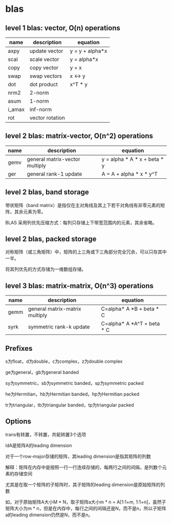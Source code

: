 # blas

## level 1 blas: vector, O(n) operations

| name | description | equation |
| ---- | ----------- | -------- |
| axpy | update vector | y = y + alpha*x |
| scal | scale vector  | y = alpha*x     |
| copy | copy vector   | y = x           |
| swap | swap vectors  | x <-> y         |
| dot  | dot product   | x^T * y         |
| nrm2 | 2-norm        |                 |
| asum | 1-norm        |                 |
| i_amax | inf-norm    |                 |
| rot  | vector rotation |               |

## level 2 blas: matrix-vector, O(n^2) operations

| name | description | equation |
| ---- | ----------- | -------- |
| gemv | general matrix-vector multiply | y = alpha * A * x + beta * y |
| ger  | general rank-1 update          | A = A + alpha * x * y^T      |

## level 2 blas, band storage

带状矩阵（band matrix）是指仅在主对角线及其上下若干对角线有非零元素的矩阵，其余元素为零。

BLAS 采用列优先压缩方式：每列只存储上下带宽范围内的元素，其余省略。

## level 2 blas, packed storage

对称矩阵（或三角矩阵）中，矩阵的上三角或下三角部分完全冗余，可以只存其中一半。

将其列优先的方式存储为一维数组存储。

## level 3 blas: matrix-matrix, O(n^3) operations

| name | description | equation |
| ---- | ----------- | -------- |
| gemm | general matrix-matrix multiply | C=alpha* A *B   + beta * C |
| syrk | symmetric rank-k update        | C=alpha* A *A^T + beta * C |

## Prefixes

s为float，d为double，c为complex，z为double complex

ge为general，gb为general banded

sy为symmetric，sb为symmetric banded，sp为symmetric packed

he为Hermitian，hb为Hermitian banded，hp为Hermitian packed

tr为triangular，tb为triangular banded，tp为triangular packed

## Options

trans有转置，不转置，共轭转置3个选项

ldA是矩阵A的leading dimension

对于一个row-major存储的矩阵，其leading dimension是指其矩阵的列数

解释：矩阵在内存中是按照一行一行连续存储的，每两行之间的间隔，是列数个元素的存储空间

尤其是在取一个矩阵的子矩阵时，其子矩阵的leading dimension是原始矩阵的列数

如，对于原始矩阵A大小M * N，取子矩阵a大小m * n = A[1:1+m, 1:1+n]，虽然子矩阵大小为m * n，但是在内存中，每行之间的间隔还是N，而不是n，所以子矩阵a的leading dimension仍然是N，而不是n。